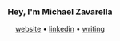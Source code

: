 <h3 align="center">Hey, I'm Michael Zavarella</h3>
<p align="center">
  <a href="https://zavarella.dev">website</a> •
  <a href="https://linkedin.com/in/michaelpzavarella">linkedin</a> •
  <a href="https://zavarella.dev/blog">writing</a>
</p>
